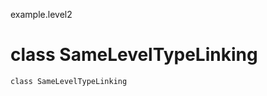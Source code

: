 example.level2
# class SameLevelTypeLinking

<pre><code class="language-scala" >class SameLevelTypeLinking</pre></code>

